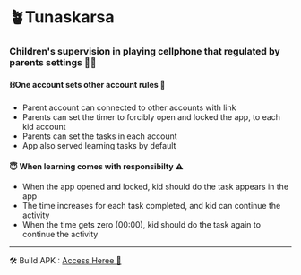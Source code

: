 # 🪴Tunaskarsa
### Children's supervision in playing cellphone that regulated by parents settings 👶🤶

#### ⛓️One account sets other account rules 🔗
- Parent account can connected to other accounts with link
- Parents can set the timer to forcibly open and locked the app, to each kid account
- Parents can set the tasks in each account
- App also served learning tasks by default
  
#### 😇 When learning comes with responsibilty ⚠️
- When the app opened and locked, kid should do the task appears in the app
- The time increases for each task completed, and kid can continue the activity
- When the time gets zero (00:00), kid should do the task again to continue the activity

---

🛠️ Build APK : [Access Heree 👼](https://drive.google.com/drive/folders/1WJvogS6E0fj49HU1iWD132r9bOl8b-ZG)
